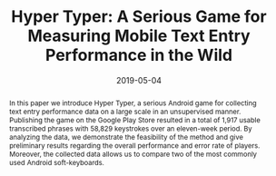 ---
abstract: In this paper we introduce Hyper Typer, a serious Android game for collecting
  text entry performance data on a large scale in an unsupervised manner. Publishing
  the game on the Google Play Store resulted in a total of 1,917 usable transcribed
  phrases with 58,829 keystrokes over an eleven-week period. By analyzing the data,
  we demonstrate the feasibility of the method and give preliminary results regarding
  the overall performance and error rate of players. Moreover, the collected data
  allows us to compare two of the most commonly used Android soft-keyboards.
authors:
- Richard Schlögl
- Christoph Wimmer
- Thomas Grechenig
date: '2019-05-04'
featured: false
links:
- name: Publik
  url: https://publik.tuwien.ac.at/showentry.php?ID=284659&lang=2
publication: 'Talk: CHI Conference on Human Factors in Computing Systems (CHI EA ''19),
  Glasgow, Scotland UK; 05-04-2019 - 05-09-2019; in: "Extended Abstracts of the 2019
  CHI Conference on Human Factors in Computing Systems (CHI EA ''19)", ACM, LBW0259
  (2019), ISBN: 978-1-4503-5971-9; 1 - 6'
publication_types:
- '1'
publishDate: '2019-05-04'
title: 'Hyper Typer: A Serious Game for Measuring Mobile Text Entry Performance in
  the Wild'
url_pdf: ''
---